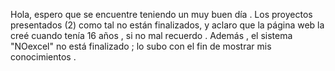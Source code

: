 Hola, espero que se encuentre teniendo un muy buen día . Los proyectos presentados (2) como tal no están finalizados, y aclaro que la página web la creé cuando tenía 16 años , si no mal recuerdo . Además , el sistema "NOexcel" no está finalizado ; lo subo con el fin de mostrar mis conocimientos .
